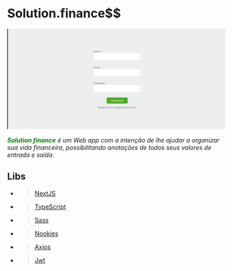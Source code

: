 # **Solution.finance$$**

<img src='./public/Animação.gif'>

<br>

*<span style="color: green;">**Solution finance**</span> é um Web app com a intenção de lhe ajudar a organizar sua vida financeira, possibilitando anotações de todos seus valores de entrada e saída.*

## **Libs**


- > [NextJS](https://nextjs.org/docs/getting-started)
- > [TypeScript](https://www.typescriptlang.org/docs/)
- > [Sass](https://sass-lang.com/documentation/)
- > [Nookies](https://github.com/maticzav/nookies)
- > [Axios](https://axios-http.com/ptbr/docs/intro)
- > [Jwt](https://jwt.io/)